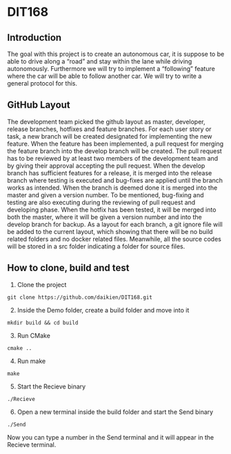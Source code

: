 ﻿# DIT168

## Introduction
The goal with this project is to create an autonomous car, it is suppose to be able to drive along a “road” and stay within the lane while driving autonomously. Furthermore we will try to implement a “following” feature where the car will be able to follow another car. We will try to write a general protocol for this.

## GitHub Layout

The development team picked the github layout as master, developer, release branches, hotfixes and feature branches. 
For each user story or task, a new branch will be created designated for implementing the new feature. When the feature has been implemented, a pull request for merging the feature branch into the develop branch will be created. 
The pull request has to be reviewed by at least two members of the development team and by giving their approval accepting the pull request.
When the develop branch has sufficient features for a release, it is merged into the release branch where testing is executed and bug-fixes are applied until the branch works as intended. When the branch is deemed done it is merged into the master and given a version number. To be mentioned, bug-fixing and testing are also executing during the reviewing of pull request and developing phase.
When the hotfix has been tested, it will be merged into both the master, where it will be given a version number and into the develop branch for backup.
As a layout for each branch, a git ignore file will be added to the current layout, which showing that there will be no build related folders and no docker related files. Meanwhile, all the source codes will be stored in a src folder indicating a folder for source files. 

## How to clone, build and test
1. Clone the project
```
git clone https://github.com/daikien/DIT168.git
```
2. Inside the Demo folder, create a build folder and move into it

```
mkdir build && cd build
```
3. Run CMake

```
cmake ..
```
4. Run make

```
make
```
5. Start the Recieve binary
```
./Recieve
```
6. Open a new terminal inside the build folder and start the Send binary
```
./Send
```
Now you can type a number in the Send terminal and it will appear in the Recieve terminal. 
